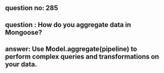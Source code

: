 
      
## question no: 285

## question : How do you aggregate data in Mongoose?

## answer: Use Model.aggregate(pipeline) to perform complex queries and transformations on your data.
      